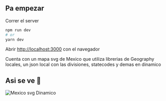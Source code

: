 
## Pa empezar

Correr el server

```bash
npm run dev
# or
yarn dev
```

Abrir [http://localhost:3000](http://localhost:3000) con el navegador

Cuenta con un mapa svg de Mexico que utiliza librerias de Geography locales, un json local con las divisiones, statecodes y demas en dinamico

## Asi se ve 🌮

![Mexico svg Dinamico](https://i.imgur.com/SgCGmqt.png) 
